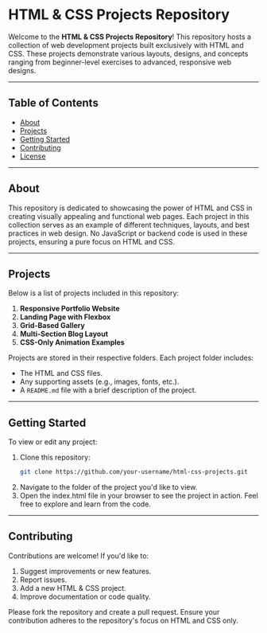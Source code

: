 # HTML & CSS Projects Repository

Welcome to the **HTML & CSS Projects Repository**! This repository hosts a collection of web development projects built exclusively with HTML and CSS. These projects demonstrate various layouts, designs, and concepts ranging from beginner-level exercises to advanced, responsive web designs.

---

## Table of Contents
- [About](#about)
- [Projects](#projects)
- [Getting Started](#getting-started)
- [Contributing](#contributing)
- [License](#license)

---

## About

This repository is dedicated to showcasing the power of HTML and CSS in creating visually appealing and functional web pages. Each project in this collection serves as an example of different techniques, layouts, and best practices in web design. No JavaScript or backend code is used in these projects, ensuring a pure focus on HTML and CSS.

---

## Projects

Below is a list of projects included in this repository:

1. **Responsive Portfolio Website**
2. **Landing Page with Flexbox**
3. **Grid-Based Gallery**
4. **Multi-Section Blog Layout**
5. **CSS-Only Animation Examples**

Projects are stored in their respective folders. Each project folder includes:
- The HTML and CSS files.
- Any supporting assets (e.g., images, fonts, etc.).
- A `README.md` file with a brief description of the project.

---

## Getting Started

To view or edit any project:
1. Clone this repository:
   ```bash
   git clone https://github.com/your-username/html-css-projects.git
2. Navigate to the folder of the project you'd like to view.
3. Open the index.html file in your browser to see the project in action.
Feel free to explore and learn from the code.

---

## Contributing

Contributions are welcome! If you'd like to:

1. Suggest improvements or new features.
2. Report issues.
3. Add a new HTML & CSS project.
4. Improve documentation or code quality.

Please fork the repository and create a pull request. Ensure your contribution adheres to the repository's focus on HTML and CSS only.